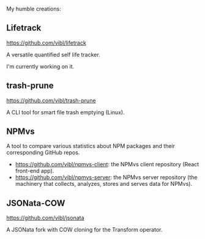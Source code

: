 
My humble creations:
## Lifetrack

https://github.com/vibl/lifetrack

A versatile quantified self life tracker.

I'm currently working on it.

## trash-prune

https://github.com/vibl/trash-prune

A CLI tool for smart file trash emptying (Linux).

## NPMvs

A tool to compare various statistics about NPM packages and their corresponding GitHub repos.

- https://github.com/vibl/npmvs-client: the NPMvs client repository (React front-end app).
- https://github.com/vibl/npmvs-server: the NPMvs server repository (the machinery that collects, analyzes, stores and serves data for NPMvs).

## JSONata-COW

https://github.com/vibl/jsonata

A JSONata fork with COW cloning for the Transform operator.
